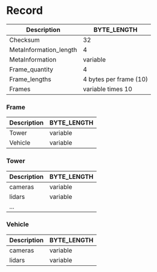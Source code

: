 # Record
| Description            | BYTE_LENGTH            |
|------------------------|------------------------|
| Checksum               | 32                     |
| MetaInformation_length | 4                      |
| MetaInformation        | variable               |
| Frame_quantity         | 4                      |
| Frame_lengths          | 4 bytes per frame (10) |
| Frames                 | variable times 10      |

### Frame
| Description | BYTE_LENGTH  |
|-------------|--------------|
| Tower       | variable     |
| Vehicle     | variable     |

### Tower
| Description | BYTE_LENGTH |
|-------------|-------------|
| cameras     | variable    |
| lidars      | variable    |
| ...         |             |

### Vehicle
| Description | BYTE_LENGTH  |
|-------------|--------------|
| cameras     | variable     |
| lidars      | variable     |



